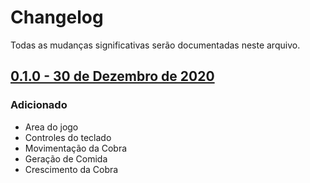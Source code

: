 # Changelog
Todas as mudanças significativas serão documentadas neste arquivo.

## [0.1.0 - 30 de Dezembro de 2020](https://github.com/rodrigo4635/snake-game/releases/tag/v0.1.0)

### Adicionado
- Area do jogo
- Controles do teclado
- Movimentação da Cobra
- Geração de Comida
- Crescimento da Cobra